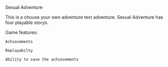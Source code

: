 Sexual Adventure

This is a chouse your own adventure text adventure. Sexual Adventure has four playable storys.

Game features:

	Achievements
	
	Replayabilty
	
	Ability to save the achievements
	
